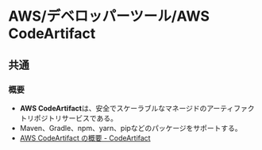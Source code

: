 # AWS/デベロッパーツール/AWS CodeArtifact

## 共通

### 概要

- **AWS CodeArtifact**は、安全でスケーラブルなマネージドのアーティファクトリポジトリサービスである。
- Maven、Gradle、npm、yarn、pipなどのパッケージをサポートする。
- [AWS CodeArtifact の概要 - CodeArtifact](https://docs.aws.amazon.com/ja_jp/codeartifact/latest/ug/welcome.html)
